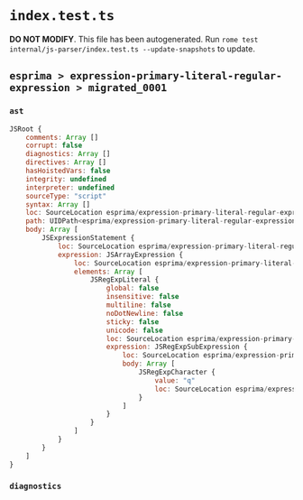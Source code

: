 # `index.test.ts`

**DO NOT MODIFY**. This file has been autogenerated. Run `rome test internal/js-parser/index.test.ts --update-snapshots` to update.

## `esprima > expression-primary-literal-regular-expression > migrated_0001`

### `ast`

```javascript
JSRoot {
	comments: Array []
	corrupt: false
	diagnostics: Array []
	directives: Array []
	hasHoistedVars: false
	integrity: undefined
	interpreter: undefined
	sourceType: "script"
	syntax: Array []
	loc: SourceLocation esprima/expression-primary-literal-regular-expression/migrated_0001/input.js 1:0-1:5
	path: UIDPath<esprima/expression-primary-literal-regular-expression/migrated_0001/input.js>
	body: Array [
		JSExpressionStatement {
			loc: SourceLocation esprima/expression-primary-literal-regular-expression/migrated_0001/input.js 1:0-1:5
			expression: JSArrayExpression {
				loc: SourceLocation esprima/expression-primary-literal-regular-expression/migrated_0001/input.js 1:0-1:5
				elements: Array [
					JSRegExpLiteral {
						global: false
						insensitive: false
						multiline: false
						noDotNewline: false
						sticky: false
						unicode: false
						loc: SourceLocation esprima/expression-primary-literal-regular-expression/migrated_0001/input.js 1:1-1:4
						expression: JSRegExpSubExpression {
							loc: SourceLocation esprima/expression-primary-literal-regular-expression/migrated_0001/input.js 1:2-1:3
							body: Array [
								JSRegExpCharacter {
									value: "q"
									loc: SourceLocation esprima/expression-primary-literal-regular-expression/migrated_0001/input.js 1:2-1:3
								}
							]
						}
					}
				]
			}
		}
	]
}
```

### `diagnostics`

```

```

